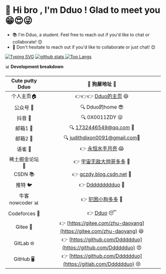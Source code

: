 # 👋 Hi bro , I'm Dduo ! Glad to meet you 😁😍😜

- 📚 I'm Dduo, a student. Feel free to reach out if you'd like to chat or collaborate! 😊
- 💬 Don't hesitate to reach out if you'd like to collaborate or just chat! 😊

[![Typing SVG](https://readme-typing-svg.demolab.com?font=Noto+Sans+Hatran&weight=700&size=40&duration=2000&pause=9&color=2EC4F7&background=FF715E00&width=1000&height=100&lines=%E4%BD%A0%E5%A5%BD%E5%83%8F%E5%9C%A8%E7%AD%89%E5%8D%81%E4%B9%9D%E4%B8%96%E7%BA%AA%E7%9A%84%E9%9D%92%E6%B4%84;%E5%8F%AF%E6%88%91%E6%98%AF%E5%8C%97%E7%BA%AC%E5%85%AD%E5%8D%81%E4%B8%83%E5%BA%A6%E4%BB%A5%E5%8C%97%E7%9A%84%E9%9B%AA)](https://git.io/typing-svg)
<a href="https://github.com/Dddddduo"><img src="https://github-readme-stats.vercel.app/api?username=Dddddduo" alt="github stats"> ![Top Langs](https://github-readme-stats.vercel.app/api/top-langs/?username=Dddddduo&layout=compact&theme=tokyonight)
</a>


📊 **Development breakdown**

<!--START_SECTION:waka-->

| Cute putty Dduo|🐶 狗屋地址 🐶|
| :---------:| :----------------: |
| 个人主页🏠 | 👉👉👉 [Dduo的主页](https://gczdy.cn/) 😄 | 
| 公众号 📱| 🔍 Dduo的home 😎| 
| 抖音 🎵| 🔍 0X0011ZDY 😜| 
| 邮箱1 📩| 🔍 1732446549@qq.com 🤩| 
| 邮箱2 📧| 🔍 judithdixon0091@gmail.com🤪| 
| 语雀 🎉 | 👉 [永恒水手月亮](https://www.yuque.com/yonghengshuishouyueliang)  😱 | 
| 稀土掘金论坛 💎 | 👉 [宇宙无敌大帅哥多多](https://juejin.cn/user/358894146686756) 🤗 |
| CSDN 📚 | 👉 [gczdy.blog.csdn.net](https://gczdy.blog.csdn.net/)  🤔  | 
| 推特 🐦 | 👉 [Ddddddddduo](https://x.com/Ddddddddduo)  🥺  | 
| 牛客 nowcoder 📊 | 👉 [犯困小狗多多](https://www.nowcoder.com/users/619886673)  🥳  |  
| Codeforces 📝 | 👉 [Dduo](https://codeforces.com/profile/Dduo)  😴  | 
| Gitee 📂 | 👉 [https://gitee.com/zhu-daoyang](https://gitee.com/zhu-daoyang)  😆  | 
| GitLab 🌐 | 👉 [https://github.com/Dddddduo](https://github.com/Dddddduo)  😍  |         
| GitHub 🖥️ | 👉 [https://github.com/Dddddduo](https://gitlab.com/Dddddduo)  😢  |           

<!--END_SECTION:waka-->
